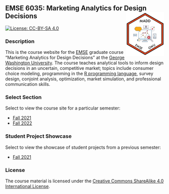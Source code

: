 
<!-- README.md is generated from README.Rmd. Please edit that file -->

## EMSE 6035: Marketing Analytics for Design Decisions <a href='https://github.com/emse-madd-gwu/'><img src='images/logo.png' align="right" height="139"/></a>

<!-- badges: start -->

[![License: CC-BY-SA
4.0](https://img.shields.io/badge/License-CC%20BY--SA-lightgrey)](https://creativecommons.org/licenses/by-sa/4.0/)
<!-- badges: end -->

### Description

This is the course website for the
[EMSE](https://www.emse.seas.gwu.edu/) graduate course “Marketing
Analytics for Design Decisions” at the [George Washington
University](https://www.gwu.edu/). The course teaches analytical tools
to inform design decisions in an uncertain, competitive market; topics
include consumer choice modeling, programming in the [R programming
language](https://www.r-project.org/), survey design, conjoint analysis,
optimization, market simulation, and professional communication skills.

### Select Section

Select to view the course site for a particular semester:

- [Fall 2021](http://madd.seas.gwu.edu/2021-Fall/)
- [Fall 2022](http://madd.seas.gwu.edu/2022-Fall/)

### Student Project Showcase

Select to view the showcase of student projects from a previous
semester:

- [Fall 2021](http://eda.seas.gwu.edu/showcase-2021-fall.html)

### License

The course material is licensed under the [Creative Commons ShareAlike
4.0 International
License](https://creativecommons.org/licenses/by-sa/4.0/).
